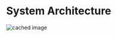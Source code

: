 # System Architecture

![cached image](https://www.plantuml.com/plantuml/proxy?src=https://raw.githubusercontent.com/globalmangrovewatch/gmw_ramm_docs/refs/heads/main/docs/uml/arch.txt)